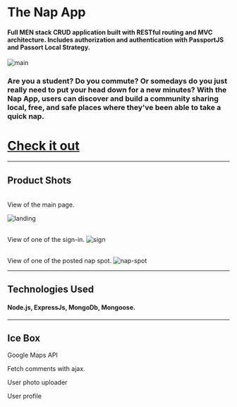 # The Nap App
#### Full MEN stack CRUD application built with RESTful routing and MVC architecture. Includes authorization and authentication with PassportJS and Passort Local Strategy.

![main](https://i.imgur.com/TBdgV8a.png "main-page")

### Are you a student? Do you commute? Or somedays do you just really need to put your head down for a new minutes? With the Nap App, users can discover and build a community sharing local, free, and safe places where they've been able to take a quick nap. 

# [Check it out](https://aqueous-hollows-40089.herokuapp.com/ "The Nap App")

---

## Product Shots 

<br> View of the main page. 

![landing](https://i.imgur.com/2gIY5Or.png "landing-page")

<br> View of one of the sign-in. 
![sign](https://i.imgur.com/oVTL4Gr.png "sign-page")

<br> View of one of the posted nap spot. 
![nap-spot](https://i.imgur.com/8YV6N1t.png "nap-spot")

---

## Technologies Used

#### Node.js, ExpressJs, MongoDb, Mongoose. 

---

## Ice Box

Google Maps API

Fetch comments with ajax.

User photo uploader

User profile 
